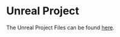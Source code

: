 # Unreal Project

The Unreal Project Files can be found [here](https://github.com/JeremyBYU/UnrealLanding_UnrealProject).